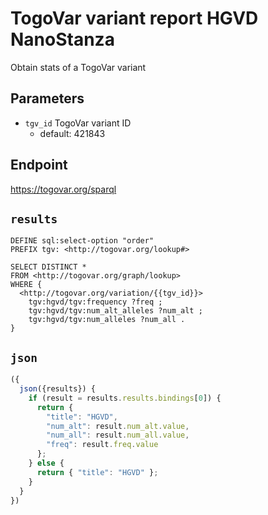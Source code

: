 # TogoVar variant report HGVD NanoStanza

Obtain stats of a TogoVar variant

## Parameters

* `tgv_id` TogoVar variant ID
  * default: 421843

## Endpoint

https://togovar.org/sparql

## `results`

```sparql
DEFINE sql:select-option "order"
PREFIX tgv: <http://togovar.org/lookup#>

SELECT DISTINCT *
FROM <http://togovar.org/graph/lookup>
WHERE {
  <http://togovar.org/variation/{{tgv_id}}>
    tgv:hgvd/tgv:frequency ?freq ;
    tgv:hgvd/tgv:num_alt_alleles ?num_alt ;
    tgv:hgvd/tgv:num_alleles ?num_all .
}
```

## `json`

```javascript
({
  json({results}) {
    if (result = results.results.bindings[0]) {
      return {
        "title": "HGVD",
        "num_alt": result.num_alt.value,
        "num_all": result.num_all.value,
        "freq": result.freq.value
      };
    } else {
      return { "title": "HGVD" };
    }
  }
})
```

